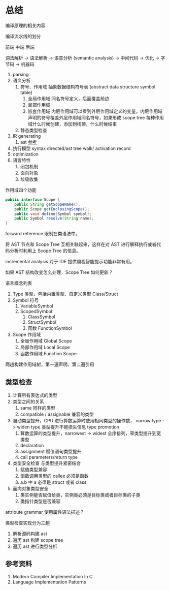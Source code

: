# 总结

编译原理的相关内容

编译流水线的划分

前端 中端 后端

词法解析 -> 语法解析 -> 语意分析 (semantic analysis) -> 中间代码 -> 优化 -> 字节码 -> 机器码

1. parsing
1. 语义分析
   1. 符号、作用域 抽象数据结构符号表 (abstract data structure symbol table)
      1. 全局作用域 同名符号定义，后面覆盖前边
      1. 局部作用域
      1. 嵌套作用域 内层作用域可以看到外层作用域定义的变量，内层作用域声明的符号覆盖外层作用域同名符号，如果形成 scope tree 每种作用域什么时候创建，添加到栈顶，什么时候结束
   1. 静态类型检查
1. IR generating
   1. ast [参考](#LIP)
1. 执行模型 syntax directed/ast tree walk/ activation record
1. optimization
1. 语言特性
   1. 闭包机制
   1. 面向对象
   1. 垃圾收集

作用域四个功能

```java
public interface Scope {
	public String getScopeName();
	public Scope getEnclosingScope();
	public void define(Symbol symbol);
	public Symbol resolve(String name);
}
```

forward reference 限制在类语法中。

将 AST 节点和 Scope Tree 互相关联起来，这样在对 AST 进行解释执行或者代码分析时利用上 Scope Tree 的信息。

incremental analysis 对于 IDE 提供编程智能提示功能非常有用。

如果 AST 结构改变怎么处理，Scope Tree 如何更新？

语言概念列表

1. Type 类型，包括内置类型、自定义类型 Class/Struct
1. Symbol 符号
   1. VariableSymbol
   1. ScopedSymbol
      1. ClassSymbol
      1. StructSymbol
      1. 函数 FunctionSymbol
1. Scope 作用域
   1. 全局作用域 Global Scope
   1. 局部作用域 Local Scope
   1. 函数作用域 Function Scope

两趟构建作用域树，第一遍声明、第二遍引用

## 类型检查

1. 计算所有表达式的类型
1. 类型之间的关系
   1. same 同样的类型
   1. compatible / assignable 兼容的类型
1. 自动类型提升，CPU 进行算数运算时使用相同类型的操作数， narrow type -> widen type 类型提升不能损失信息 type promotion
   1. 算数运算的类型提升，narrowest -> widest 全序排列，窄类型提升到宽类型
   1. declaration
   1. assignment 赋值语句类型提升
   1. call parameters/return type
1. 类型安全检查 与类型提升紧密结合
   1. 赋值类型兼容
   1. 函数调用类型的 callee 必须是函数
   1. a.b 中 a 必须是 struct 或者 class
1. 面向对象类型安全
   1. 类实例能否赋值给类，实例类必须是目标类或者目标类的子类
   1. 类指针类型是否兼容

attribute grammar 使用属性语法描述？

类型检查实现分为三趟

1. 解析源码构建 ast
1. 遍历 ast 构建 scope tree
1. 遍历 ast 进行类型分析

## 参考资料

1. <span id="MCIIC"> Modern Compiler Implementation In C
1. <span id="LIP"> Language Implementation Patterns

